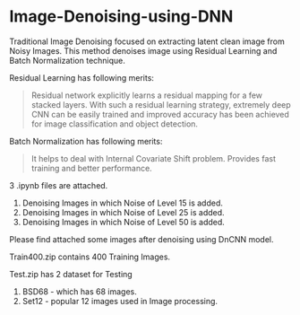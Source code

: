 # Image-Denoising-using-DNN


Traditional Image Denoising focused on extracting latent clean image from Noisy Images. This method denoises image using Residual Learning and Batch Normalization technique.

Residual Learning has following merits:
> Residual network explicitly learns a residual mapping for a few stacked layers. 
> With such a residual learning strategy, extremely deep CNN can be easily trained and improved accuracy has been achieved for image classification and object detection.


Batch Normalization has following merits:
> It helps to deal with Internal Covariate Shift problem.
> Provides fast training and better performance.


3 .ipynb files are attached.
1) Denoising Images in which Noise of Level 15 is added.
2) Denoising Images in which Noise of Level 25 is added.
3) Denoising Images in which Noise of Level 50 is added.



Please find attached some images after denoising using DnCNN model. 


Train400.zip contains 400 Training Images.


Test.zip has 2 dataset for Testing
1) BSD68 - which has 68 images.
2) Set12 - popular 12 images used in Image processing. 

